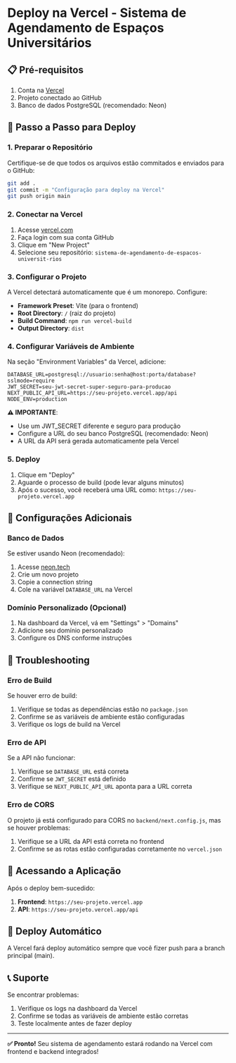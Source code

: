 # Deploy na Vercel - Sistema de Agendamento de Espaços Universitários

## 📋 Pré-requisitos

1. Conta na [Vercel](https://vercel.com)
2. Projeto conectado ao GitHub
3. Banco de dados PostgreSQL (recomendado: Neon)

## 🚀 Passo a Passo para Deploy

### 1. Preparar o Repositório

Certifique-se de que todos os arquivos estão commitados e enviados para o GitHub:

```bash
git add .
git commit -m "Configuração para deploy na Vercel"
git push origin main
```

### 2. Conectar na Vercel

1. Acesse [vercel.com](https://vercel.com)
2. Faça login com sua conta GitHub
3. Clique em "New Project"
4. Selecione seu repositório: `sistema-de-agendamento-de-espacos-universit-rios`

### 3. Configurar o Projeto

A Vercel detectará automaticamente que é um monorepo. Configure:

- **Framework Preset**: Vite (para o frontend)
- **Root Directory**: `/` (raiz do projeto)
- **Build Command**: `npm run vercel-build`
- **Output Directory**: `dist`

### 4. Configurar Variáveis de Ambiente

Na seção "Environment Variables" da Vercel, adicione:

```
DATABASE_URL=postgresql://usuario:senha@host:porta/database?sslmode=require
JWT_SECRET=seu-jwt-secret-super-seguro-para-producao
NEXT_PUBLIC_API_URL=https://seu-projeto.vercel.app/api
NODE_ENV=production
```

**⚠️ IMPORTANTE**: 
- Use um JWT_SECRET diferente e seguro para produção
- Configure a URL do seu banco PostgreSQL (recomendado: Neon)
- A URL da API será gerada automaticamente pela Vercel

### 5. Deploy

1. Clique em "Deploy"
2. Aguarde o processo de build (pode levar alguns minutos)
3. Após o sucesso, você receberá uma URL como: `https://seu-projeto.vercel.app`

## 🔧 Configurações Adicionais

### Banco de Dados

Se estiver usando Neon (recomendado):

1. Acesse [neon.tech](https://neon.tech)
2. Crie um novo projeto
3. Copie a connection string
4. Cole na variável `DATABASE_URL` na Vercel

### Domínio Personalizado (Opcional)

1. Na dashboard da Vercel, vá em "Settings" > "Domains"
2. Adicione seu domínio personalizado
3. Configure os DNS conforme instruções

## 🐛 Troubleshooting

### Erro de Build

Se houver erro de build:

1. Verifique se todas as dependências estão no `package.json`
2. Confirme se as variáveis de ambiente estão configuradas
3. Verifique os logs de build na Vercel

### Erro de API

Se a API não funcionar:

1. Verifique se `DATABASE_URL` está correta
2. Confirme se `JWT_SECRET` está definido
3. Verifique se `NEXT_PUBLIC_API_URL` aponta para a URL correta

### Erro de CORS

O projeto já está configurado para CORS no `backend/next.config.js`, mas se houver problemas:

1. Verifique se a URL da API está correta no frontend
2. Confirme se as rotas estão configuradas corretamente no `vercel.json`

## 📱 Acessando a Aplicação

Após o deploy bem-sucedido:

1. **Frontend**: `https://seu-projeto.vercel.app`
2. **API**: `https://seu-projeto.vercel.app/api`

## 🔄 Deploy Automático

A Vercel fará deploy automático sempre que você fizer push para a branch principal (main).

## 📞 Suporte

Se encontrar problemas:

1. Verifique os logs na dashboard da Vercel
2. Confirme se todas as variáveis de ambiente estão corretas
3. Teste localmente antes de fazer deploy

---

**✅ Pronto!** Seu sistema de agendamento estará rodando na Vercel com frontend e backend integrados!

